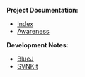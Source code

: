 **Project Documentation:**

  * [Index](Index.md)
  * [Awareness](Awareness.md)

**Development Notes:**

  * [BlueJ](BlueJ.md)
  * [SVNKit](SVNKit.md)